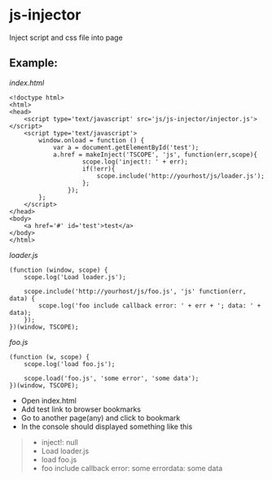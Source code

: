 js-injector
===========
Inject script and css file into page


Example:
-------
_index.html_

	
	<!doctype html>
	<html>
	<head>
		<script type='text/javascript' src='js/js-injector/injector.js'></script>
		<script type='text/javascript'>
			window.onload = function () {
				var a = document.getElementById('test');
				a.href = makeInject('TSCOPE', 'js', function(err,scope){
						scope.log('inject!: ' + err);
						if(!err){
							scope.include('http://yourhost/js/loader.js');
						};
					});
			};
		</script>
	</head>
	<body>
		<a href='#' id='test'>test</a>
	</body>
	</html>
	


_loader.js_

	
	(function (window, scope) {
		scope.log('Load loader.js');
	
		scope.include('http://yourhost/js/foo.js', 'js' function(err, data) {
			scope.log('foo include callback error: ' + err + '; data: ' + data);
		});
	})(window, TSCOPE);
	


_foo.js_

	
	(function (w, scope) {
		scope.log('load foo.js');
	
		scope.load('foo.js', 'some error', 'some data');
	})(window, TSCOPE);
	

* Open index.html
* Add test link to browser bookmarks
* Go to another page(any) and click to bookmark
* In the console should displayed something like this

>* inject!: null
>* Load loader.js
>* load foo.js
>* foo include callback error: some errordata: some data


